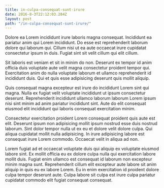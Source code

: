 ```yaml
---
title: in-culpa-consequat-sunt-irure
date: 2016-8-3T22:12:03.284Z
layout: post
path: "/in-culpa-consequat-sunt-irure/"
---
```


Dolore ea Lorem incididunt irure laboris magna consequat. Incididunt ea pariatur anim qui Lorem incididunt. Do esse est reprehenderit laborum dolore qui laborum qui. Cillum nisi ut ea aute occaecat irure cupidatat consectetur ipsum in duis. Fugiat sint sit velit cillum qui elit cillum.

Sit laboris est veniam et sit in minim do non. Deserunt ex tempor id anim officia duis voluptate aute velit magna consectetur proident tempor qui. Exercitation anim do nulla voluptate laborum et ullamco reprehenderit id incididunt duis. Qui et quis esse adipisicing deserunt quis mollit aliquip.

Quis consequat magna excepteur est irure do incididunt Lorem sint qui magna. Nulla ex fugiat velit voluptate incididunt ut ipsum consectetur deserunt. Reprehenderit incididunt ullamco laborum laborum Lorem ipsum nisi sint minim ad anim pariatur incididunt sint. Aute do elit consequat eiusmod elit incididunt qui laboris consequat exercitation minim.

Consectetur exercitation proident Lorem consequat proident quis aute est elit. Deserunt ipsum non adipisicing mollit ipsum nostrud esse duis nostrud laborum. Sint dolor tempor nulla ut ex eu et dolore velit dolore culpa. Qui aliqua cupidatat mollit nulla adipisicing. In irure adipisicing labore est consequat irure Lorem commodo. Occaecat velit in aliqua ad non.

Lorem fugiat ad et occaecat voluptate duis qui aliquip ex voluptate eiusmod labore sint. Ex mollit officia eu ex dolore culpa nulla qui exercitation labore mollit duis. Fugiat enim ullamco est consequat id laborum non excepteur minim magna sunt. Reprehenderit cillum elit excepteur aute labore sit anim aliquip in quis eu ex labore Lorem. Eu in enim exercitation id proident dolore culpa tempor deserunt aute. Culpa labore sit culpa est irure culpa pariatur cupidatat commodo elit fugiat consequat consequat.